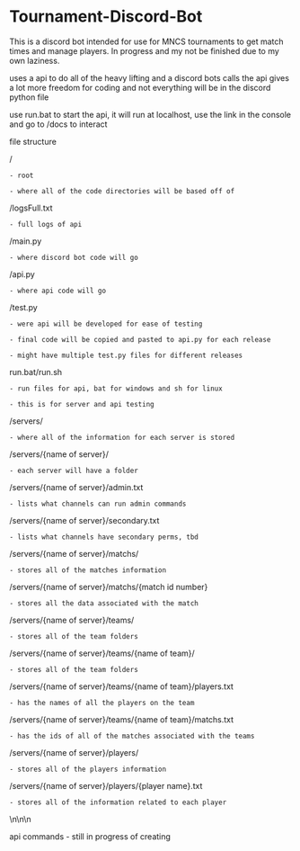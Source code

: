 # Tournament-Discord-Bot
This is a discord bot intended for use for MNCS tournaments to get match times and manage players. In progress and my not be finished due to my own laziness.


uses a api to do all of the heavy lifting and a discord bots calls the api
gives a lot more freedom for coding and not everything will be in the discord python file


use run.bat to start the api, it will run at localhost, use the link in the console and go to /docs to interact



file structure

/    

	- root
	
	- where all of the code directories will be based off of

/logsFull.txt  

	- full logs of api

/main.py  

	- where discord bot code will go

/api.py     

	- where api code will go

/test.py       

	- were api will be developed for ease of testing
	
	- final code will be copied and pasted to api.py for each release
	
	- might have multiple test.py files for different releases
													 
run.bat/run.sh

	- run files for api, bat for windows and sh for linux
	
	- this is for server and api testing
													 
/servers/   

	- where all of the information for each server is stored

/servers/{name of server}/         

	- each server will have a folder
	
/servers/{name of server}/admin.txt        

	- lists what channels can run admin commands
	
/servers/{name of server}/secondary.txt   

	- lists what channels have secondary perms, tbd

/servers/{name of server}/matchs/          

	- stores all of the matches information
	
/servers/{name of server}/matchs/{match id number}   

	- stores all the data associated with the match

/servers/{name of server}/teams/                   

	- stores all of the team folders
	
/servers/{name of server}/teams/{name of team}/           

	- stores all of the team folders
	
/servers/{name of server}/teams/{name of team}/players.txt    

	- has the names of all the players on the team
	
/servers/{name of server}/teams/{name of team}/matchs.txt    

	- has the ids of all of the matches associated with the teams

/servers/{name of server}/players/  

	- stores all of the players information
	
/servers/{name of server}/players/{player name}.txt   

	- stores all of the information related to each player

\n\n\n

api commands - still in progress of creating

